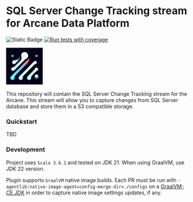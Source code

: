 # SQL Server Change Tracking stream for Arcane Data Platform
![Static Badge](https://img.shields.io/badge/Scala-3-red)
[![Run tests with coverage](https://github.com/SneaksAndData/arcane-stream-sqlserver-change-tracking/actions/workflows/build.yaml/badge.svg)](https://github.com/SneaksAndData/arcane-stream-sqlserver-change-tracking/actions/workflows/build.yaml)

<img src="docs/images/arcane-logo.png" width="100" height="100" alt="logo"> 

This repository will contain the SQL Server Change Tracking stream for the Arcane. This stream will allow you to
capture changes from SQL Server database and store them in a S3 compatible storage.

### Quickstart

TBD

### Development

Project uses `Scala 3.6.1` and tested on JDK 21. When using GraalVM, use JDK 22 version.

Plugin supports `GraalVM` native image builds. Each PR must be run with 
`-agentlib:native-image-agent=config-merge-dir=./configs` on a [GraalVM-CE JDK](https://sdkman.io/jdks/#graalce) in 
order to capture native image settings updates, if any.

